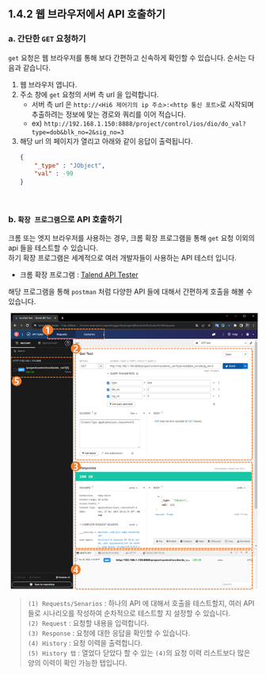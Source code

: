 ## 1.4.2 웹 브라우저에서 API 호출하기

### a. 간단한 `GET` 요청하기

`get` 요청은 웹 브라우저를 통해 보다 간편하고 신속하게 확인할 수 있습니다. 순서는 다음과 같습니다.
1. 웹 브라우저 엽니다.
2. 주소 창에 `get` 요청의 서버 측 url 을 입력합니다.
	- 서버 측 url 은 `http://<Hi6 제어기의 ip 주소>:<http 통신 포트>`로 시작되며 추출하려는 정보에 맞는 경로와 쿼리를 이어 적습니다.
	- ex) ```http://192.168.1.150:8888/project/control/ios/dio/do_val?type=dob&blk_no=2&sig_no=3```
3. 해당 url 의 페이지가 열리고 아래와 같이 응답이 출력됩니다.
	```json
	{
		"_type" : "JObject",
		"val" : -99
	}
	```

<br>

### b. `확장 프로그램`으로 API 호출하기  
크롬 또는 엣지 브라우저를 사용하는 경우, 크롬 확장 프로그램을 통해 `get` 요청 이외의 api 들을 테스트할 수 있습니다.  
하기 확장 프로그램은 세계적으로 여러 개발자들이 사용하는 API 테스터 입니다.
- 크롬 확장 프로그램 : [Talend API Tester](https://chromewebstore.google.com/detail/talend-api-tester-free-ed/aejoelaoggembcahagimdiliamlcdmfm)  

해당 프로그램을 통해 `postman` 처럼 다양한 API 들에 대해서 간편하게 호출을 해볼 수 있습니다.

<img src="../../_assets/06_Talend_api_tester.png" style="max-height: 80vh;">

<blockquote>

`(1) Requests/Senarios` : 하나의 API 에 대해서 호출을 테스트할지, 여러 API 들로 시나리오를 작성하여 순차적으로 테스트할 지 설정할 수 있습니다.<br>
`(2) Request` : 요청할 내용을 입력합니다.  
`(3) Response` : 요청에 대한 응답을 확인할 수 있습니다.  
`(4) History` : 요청 이력을 출력합니다.  
`(5) History 탭` : 열었다 닫았다 할 수 있는 `(4)`의 요청 이력 리스트보다 많은 양의 이력이 확인 가능한 탭입니다.

</blockquote>
